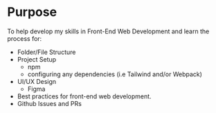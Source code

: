 # Purpose

To help develop my skills in Front-End Web Development and learn the process for:

- Folder/File Structure
- Project Setup
  - npm
  - configuring any dependencies (i.e Tailwind and/or Webpack)
- UI/UX Design
  - Figma
- Best practices for front-end web development.
- Github Issues and PRs
